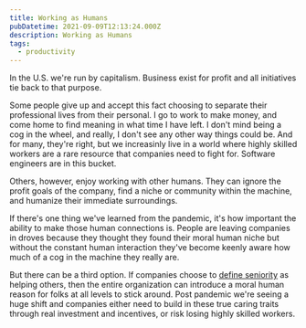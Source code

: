 ```yaml
---
title: Working as Humans
pubDatetime: 2021-09-09T12:13:24.000Z
description: Working as Humans
tags:
  - productivity
---
```


In the U.S. we're run by capitalism. Business exist for profit and all initiatives tie back to that
purpose.

Some people give up and accept this fact choosing to separate their professional lives from their
personal. I go to work to make money, and come home to find meaning in what time I have left. I
don't mind being a cog in the wheel, and really, I don't see any other way things could be. And for
many, they're right, but we increasinly live in a world where highly skilled workers are a rare
resource that companies need to fight for. Software engineers are in this bucket.

Others, however, enjoy working with other humans. They can ignore the profit goals of the company,
find a niche or community within the machine, and humanize their immediate surroundings.

If there's one thing we've learned from the pandemic, it's how important the ability to make those
human connections is. People are leaving companies in droves because they thought they found their
moral human niche but without the constant human interaction they've become keenly aware how much of
a cog in the machine they really are.

But there can be a third option. If companies choose to
[define seniority](09-09-what-makes-a-senior-engineer) as helping others, then the entire
organization can introduce a moral human reason for folks at all levels to stick around. Post
pandemic we're seeing a huge shift and companies either need to build in these true caring traits
through real investment and incentives, or risk losing highly skilled workers.
